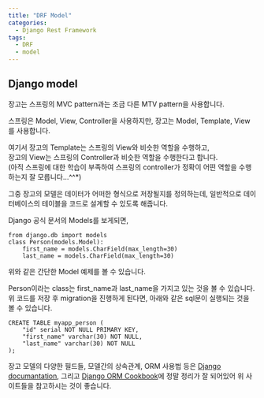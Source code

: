 ```yaml
---
title: "DRF Model"
categories:
  - Django Rest Framework
tags:
  - DRF
  - model
---
```


## Django model

장고는 스프링의 MVC pattern과는 조금 다른 MTV pattern을 사용합니다.

스프링은 Model, View, Controller을 사용하지만, 장고는 Model, Template, View를 사용합니다.

여기서 장고의 Template는 스프링의 View와 비슷한 역할을 수행하고,\
장고의 View는 스프링의 Controller과 비슷한 역할을 수행한다고 합니다.\
(아직 스프링에 대한 학습이 부족하여 스프링의 controller가 정확이 어떤 역할을 수행하는지 잘 모릅니다...^^*)

그중 장고의 모델은 데이터가 어떠한 형식으로 저장될지를 정의하는데, 일반적으로 데이터베이스의 테이블을 코드로 설계할 수 있도록 해줍니다.

Django 공식 문서의 Models를 보게되면,
```
from django.db import models
class Person(models.Model):
    first_name = models.CharField(max_length=30)
    last_name = models.CharField(max_length=30)
```
위와 같은 간단한 Model 예제를 볼 수 있습니다.

Person이라는 class는 first_name과 last_name을 가지고 있는 것을 볼 수 있습니다.
위 코드를 저장 후 migration을 진행하게 된다면, 아래와 같은 sql문이 실행되는 것을 볼 수 있습니다.
```
CREATE TABLE myapp_person (
    "id" serial NOT NULL PRIMARY KEY,
    "first_name" varchar(30) NOT NULL,
    "last_name" varchar(30) NOT NULL
);
```

장고 모델의 다양한 필드들, 모델간의 상속관계, ORM 사용법 등은
[Django documantation](https://docs.djangoproject.com/en/3.2/topics/db/models), 그리고
[Django ORM Cookbook](https://django-orm-cookbook-ko.readthedocs.io/en/latest)에 정말 정리가 잘 되어있어 위 사이트들을 참고하시는
것이 좋습니다.